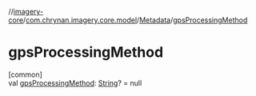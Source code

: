 //[imagery-core](../../../index.md)/[com.chrynan.imagery.core.model](../index.md)/[Metadata](index.md)/[gpsProcessingMethod](gps-processing-method.md)

# gpsProcessingMethod

[common]\
val [gpsProcessingMethod](gps-processing-method.md): [String](https://kotlinlang.org/api/latest/jvm/stdlib/kotlin/-string/index.html)? = null

